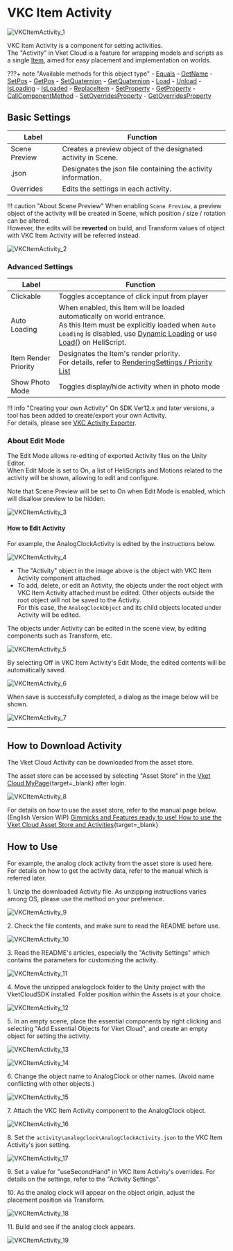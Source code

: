 # VKC Item Activity

![VKCItemActivity_1](img/VKCItemActivity_1.jpg)

VKC Item Activity is a component for setting activities.<br>
The "Activity" in Vket Cloud is a feature for wrapping models and scripts as a single [Item](../hs/hs_overview.md#item), aimed for easy placement and implementation on worlds.

???+ note "Available methods for this object type"
    - [Equals](../hs/hs_class_item.md#equals)
    - [GetName](../hs/hs_class_item.md#getname)
    - [SetPos](../hs/hs_class_item.md#setpos)
    - [GetPos](../hs/hs_class_item.md#getpos)
    - [SetQuaternion](../hs/hs_class_item.md#setquaternion)
    - [GetQuaternion](../hs/hs_class_item.md#getquaternion)
    - [Load](../hs/hs_class_item.md#load)
    - [Unload](../hs/hs_class_item.md#unload)
    - [IsLoading](../hs/hs_class_item.md#isloading)
    - [IsLoaded](../hs/hs_class_item.md#isloaded)
    - [ReplaceItem](../hs/hs_class_item.md#replaceitem)
    - [SetProperty](../hs/hs_class_item.md#setproperty)
    - [GetProperty](../hs/hs_class_item.md#getproperty)
    - [CallComponentMethod](../hs/hs_class_item.md#callcomponentmethod)
    - [SetOverridesProperty](../hs/hs_class_item.md#setoverridesproperty)
    - [GetOverridesProperty](../hs/hs_class_item.md#getoverridesproperty)

## Basic Settings

| Label | Function |
| ---- | ---- |
| Scene Preview | Creates a preview object of the designated activity in Scene. |
| .json | Designates the json file containing the activity information. |
| Overrides | Edits the settings in each activity. |

!!! caution "About Scene Preview"
    When enabling `Scene Preview`, a preview object of the activity will be created in Scene, which position / size / rotation can be altered.<br>
    However, the edits will be **reverted** on build, and Transform values of object with VKC Item Activity will be referred instead.

![VKCItemActivity_2](img/VKCItemActivity_2.jpg)

### Advanced Settings

| Label | Function |
| ---- | ---- |
| Clickable | Toggles acceptance of click input from player |
| Auto Loading | When enabled, this Item will be loaded automatically on world entrance.<br> As this Item must be explicitly loaded when `Auto Loading` is disabled, use [Dynamic Loading](VKCItemField.md) or use [Load()](../hs/hs_class_item.md#load) on HeliScript. |
| Item Render Priority | Designates the Item's render priority. <br> For details, refer to [RenderingSettings / Priority List](../VketCloudSettings/RenderingSettings.md) |
| Show Photo Mode | Toggles display/hide activity when in photo mode |

!!! info "Creating your own Activity"
    On SDK Ver12.x and later versions, a tool has been added to create/export your own Activity.<br>
    For details, please see [VKC Activity Exporter](../SDKTools/VKCActivityExporter.md).

### About Edit Mode

The Edit Mode allows re-editing of exported Activity files on the Unity Editor.<br>
When Edit Mode is set to On, a list of HeliScripts and Motions related to the activity will be shown, allowing to edit and configure.

Note that Scene Preview will be set to On when Edit Mode is enabled, which will disallow preview to be hidden.

![VKCItemActivity_3](img/VKCItemActivity_3.jpg)

#### How to Edit Activity

For example, the AnalogClockActivity is edited by the instructions below.

![VKCItemActivity_4](img/VKCItemActivity_4.jpg)

- The "Activity" object in the image above is the object with VKC Item Activity component attached.
- To add, delete, or edit an Activity, the objects under the root object with VKC Item Activity attached must be edited. Other objects outside the root object will not be saved to the Activity. <br>
For this case, the `AnalogClockObject` and its child objects located under Activity will be edited.

The objects under Activity can be edited in the scene view, by editing components such as Transform, etc.

![VKCItemActivity_5](img/VKCItemActivity_5.jpg)

By selecting Off in VKC Item Activity's Edit Mode, the edited contents will be automatically saved.

![VKCItemActivity_6](img/VKCItemActivity_6.jpg)

When save is successfully completed, a dialog as the image below will be shown.

![VKCItemActivity_7](img/VKCItemActivity_7.jpg)

---

## How to Download Activity

The Vket Cloud Activity can be downloaded from the asset store.<br>

The asset store can be accessed by selecting "Asset Store" in the [Vket Cloud MyPage](https://cloud.vket.com/){target=_blank} after login.

![VKCItemActivity_8](img/VKCItemActivity_8.jpg)

For details on how to use the asset store, refer to the manual page below. (English Version WIP)
[Gimmicks and Features ready to use! How to use the Vket Cloud Asset Store and Activities](https://magazine.vket.com/n/n7d554dbeb552){target=_blank}

## How to Use

For example, the analog clock activity from the asset store is used here.<br>
For details on how to get the activity data, refer to the manual which is referred later.

1\. Unzip the downloaded Activity file. As unzipping instructions varies among OS, please use the method on your preference.

![VKCItemActivity_9](img/VKCItemActivity_9.jpg)

2\. Check the file contents, and make sure to read the README before use.

![VKCItemActivity_10](img/VKCItemActivity_10.jpg)

3\. Read the README's articles, especially the "Activity Settings" which contains the parameters for customizing the activity.

![VKCItemActivity_11](img/VKCItemActivity_11.jpg)

4\. Move the unzipped analogclock folder to the Unity project with the VketCloudSDK installed. Folder position within the Assets is at your choice.

![VKCItemActivity_12](img/VKCItemActivity_12.jpg)

5\. In an empty scene, place the essential components by right clicking and selecting "Add Essential Objects for Vket Cloud", and create an empty object for setting the activity.

![VKCItemActivity_13](img/VKCItemActivity_13.jpg)

![VKCItemActivity_14](img/VKCItemActivity_14.jpg)

6\. Change the object name to AnalogClock or other names. (Avoid name conflicting with other objects.)

![VKCItemActivity_15](img/VKCItemActivity_15.jpg)

7\. Attach the VKC Item Activity component to the AnalogClock object.

![VKCItemActivity_16](img/VKCItemActivity_16.jpg)

8\. Set the `activity\analogclock\AnalogClockActivity.json` to the VKC Item Activity's json setting.

![VKCItemActivity_17](img/VKCItemActivity_17.jpg)

9\. Set a value for "useSecondHand" in VKC Item Activity's overrides. For details on the settings, refer to the "Activity Settings".

10\. As the analog clock will appear on the object origin, adjust the placement position via Transform.

![VKCItemActivity_18](img/VKCItemActivity_18.jpg)

11\. Build and see if the analog clock appears.

![VKCItemActivity_19](img/VKCItemActivity_19.jpg)
